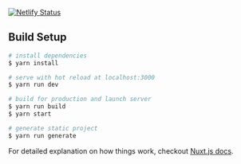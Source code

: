 [![Netlify Status](https://api.netlify.com/api/v1/badges/77201276-6430-457f-a449-40b76509d837/deploy-status)](https://app.netlify.com/sites/fanciful-sable-68f365/deploys)


## Build Setup

``` bash
# install dependencies
$ yarn install

# serve with hot reload at localhost:3000
$ yarn run dev

# build for production and launch server
$ yarn run build
$ yarn start

# generate static project
$ yarn run generate
```

For detailed explanation on how things work, checkout [Nuxt.js docs](https://nuxtjs.org).
